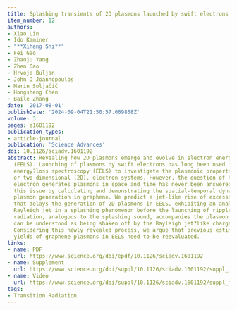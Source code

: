 ```yaml
---
title: Splashing transients of 2D plasmons launched by swift electrons
item_number: 12
authors:
- Xiao Lin
- Ido Kaminer
- "**Xihang Shi**"
- Fei Gao
- Zhaoju Yang
- Zhen Gao
- Hrvoje Buljan
- John D Joannopoulos
- Marin Soljačić
- Hongsheng Chen
- Baile Zhang
date: '2017-08-01'
publishDate: '2024-09-04T21:50:57.069858Z'
volume: 3
pages: e1601192 
publication_types:
- article-journal
publication: 'Science Advances'
doi: 10.1126/sciadv.1601192
abstract: Revealing how 2D plasmons emerge and evolve in electron energy?loss spectroscopy
  (EELS). Launching of plasmons by swift electrons has long been used in electron
  energy?loss spectroscopy (EELS) to investigate the plasmonic properties of ultrathin,
  or two-dimensional (2D), electron systems. However, the question of how a swift
  electron generates plasmons in space and time has never been answered. We address
  this issue by calculating and demonstrating the spatial-temporal dynamics of 2D
  plasmon generation in graphene. We predict a jet-like rise of excessive charge concentration
  that delays the generation of 2D plasmons in EELS, exhibiting an analog to the hydrodynamic
  Rayleigh jet in a splashing phenomenon before the launching of ripples. The photon
  radiation, analogous to the splashing sound, accompanies the plasmon emission and
  can be understood as being shaken off by the Rayleigh jet?like charge concentration.
  Considering this newly revealed process, we argue that previous estimates on the
  yields of graphene plasmons in EELS need to be reevaluated.
links:
- name: PDF
  url: https://www.science.org/doi/epdf/10.1126/sciadv.1601192
- name: Supplement
  url: https://www.science.org/doi/suppl/10.1126/sciadv.1601192/suppl_file/1601192_sm.pdf
- name: Video
  url: https://www.science.org/doi/suppl/10.1126/sciadv.1601192/suppl_file/1601192_movie_s1.mov
tags:
- Transition Radiation
---
```

